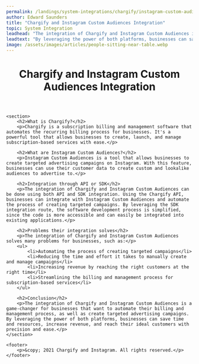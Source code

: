 ```yaml
---
permalink: /landings/system-integrations/chargify/instagram-custom-audiences
author: Edward Saunders
title: "Chargify and Instagram Custom Audiences Integration"
topic: System Integration
leadhead: "The integration of Chargify and Instagram Custom Audiences is a game-changer for businesses that want to automate their billing and management process, as well as create targeted advertising campaigns"
leadtext: "By leveraging the power of both platforms, businesses can save time and resources, increase revenue, and reach their ideal customers with precision and ease."
image: /assets/images/articles/people-sitting-near-table.webp
---
```

<div class="arttext">	<header>
		<h1>Chargify and Instagram Custom Audiences Integration</h1>
	</header>

	<section>
		<h2>What is Chargify?</h2>
		<p>Chargify is a subscription billing and management software that automates the recurring billing process for businesses. It's a powerful tool that allows businesses to create, launch, and manage subscription-based services with ease.</p>

		<h2>What are Instagram Custom Audiences?</h2>
		<p>Instagram Custom Audiences is a tool that allows businesses to create targeted advertising campaigns on Instagram. With this feature, businesses can use their customer data to create custom and lookalike audiences to advertise to.</p>

		<h2>Integration through API or SDK</h2>
		<p>The integration of Chargify and Instagram Custom Audiences can be done using both API and SDK integration. Using the Chargify API, businesses can integrate with Instagram Custom Audiences and automate the process of creating targeted campaigns. By leveraging the SDK integration route, the software development process is simplified, since the code is more accessible and can easily be integrated into existing applications.</p>

		<h2>Problems their integration solves</h2>
		<p>The integration of Chargify and Instagram Custom Audiences solves many problems for businesses, such as:</p>
		<ul>
			<li>Automating the process of creating targeted campaigns</li>
			<li>Reducing the time and effort it takes to manually create and manage campaigns</li>
			<li>Increasing revenue by reaching the right customers at the right time</li>
			<li>Streamlining the billing and management process for subscription-based services</li>
		</ul>

		<h2>Conclusion</h2>
		<p>The integration of Chargify and Instagram Custom Audiences is a game-changer for businesses that want to automate their billing and management process, as well as create targeted advertising campaigns. By leveraging the power of both platforms, businesses can save time and resources, increase revenue, and reach their ideal customers with precision and ease.</p>
	</section>

	<footer>
		<p>&copy; 2021 Chargify and Instagram. All rights reserved.</p>
	</footer>
</div>